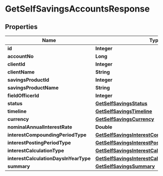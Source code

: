 # GetSelfSavingsAccountsResponse

## Properties
Name | Type | Description | Notes
------------ | ------------- | ------------- | -------------
**id** | **Integer** |  |  [optional]
**accountNo** | **Long** |  |  [optional]
**clientId** | **Integer** |  |  [optional]
**clientName** | **String** |  |  [optional]
**savingsProductId** | **Integer** |  |  [optional]
**savingsProductName** | **String** |  |  [optional]
**fieldOfficerId** | **Integer** |  |  [optional]
**status** | [**GetSelfSavingsStatus**](GetSelfSavingsStatus.md) |  |  [optional]
**timeline** | [**GetSelfSavingsTimeline**](GetSelfSavingsTimeline.md) |  |  [optional]
**currency** | [**GetSelfSavingsCurrency**](GetSelfSavingsCurrency.md) |  |  [optional]
**nominalAnnualInterestRate** | **Double** |  |  [optional]
**interestCompoundingPeriodType** | [**GetSelfSavingsInterestCompoundingPeriodType**](GetSelfSavingsInterestCompoundingPeriodType.md) |  |  [optional]
**interestPostingPeriodType** | [**GetSelfSavingsInterestPostingPeriodType**](GetSelfSavingsInterestPostingPeriodType.md) |  |  [optional]
**interestCalculationType** | [**GetSelfSavingsInterestCalculationType**](GetSelfSavingsInterestCalculationType.md) |  |  [optional]
**interestCalculationDaysInYearType** | [**GetSelfSavingsInterestCalculationDaysInYearType**](GetSelfSavingsInterestCalculationDaysInYearType.md) |  |  [optional]
**summary** | [**GetSelfSavingsSummary**](GetSelfSavingsSummary.md) |  |  [optional]
